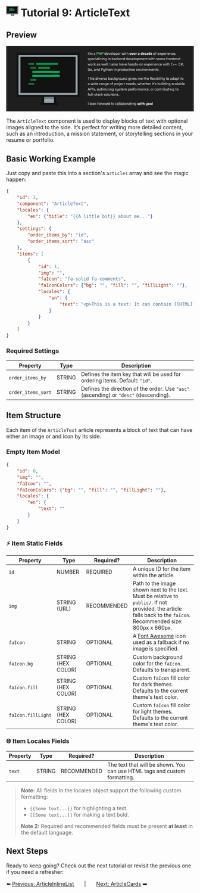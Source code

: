 # <img src="../assets/logo.png"> Tutorial 9: ArticleText

## Preview

![alt preview](../assets/article-texts-preview.png)

The `ArticleText` component is used to display blocks of text with optional images aligned to the side. It’s perfect for writing more detailed content, such as an introduction, a mission statement, or storytelling sections in your resume or portfolio.

## Basic Working Example

Just copy and paste this into a section's `articles` array and see the magic happen:

```json
{
    "id": 1,
    "component": "ArticleText",
    "locales": {
        "en": {"title": "{{A little bit}} about me..."}
    },
    "settings": {
        "order_items_by": "id",
        "order_items_sort": "asc"
    },
    "items": [
        {
            "id": 1,
            "img": "",
            "faIcon": "fa-solid fa-comments",
            "faIconColors": {"bg": "", "fill": "", "fillLight": ""},
            "locales": {
                "en": {
                    "text": "<p>This is a text! It can contain [[HTML]] tags, such as <em>italic</em>, <u>underline</u>, and even {{custom styles}}.</p><p>Feel free to modify it as you wish! :)</p>"
                }
            }
        }
    ]
}
```

### Required Settings

| Property                                 | Type    | Description                                                                           |
|------------------------------------------|---------|---------------------------------------------------------------------------------------|
| `order_items_by`                         | STRING  | Defines the item key that will be used for ordering items. Default: `"id"`.           |
| `order_items_sort`                       | STRING  | Defines the direction of the order. Use `"asc"` (ascending) or `"desc"` (descending). |

## Item Structure

Each item of the `ArticleText` article represents a block of text that can have either an image or and icon by its side.

### Empty Item Model
```json
{
    "id": 0,
    "img": "",
    "faIcon": "",
    "faIconColors": {"bg": "", "fill": "", "fillLight": ""},
    "locales": {
        "en": {
            "text": ""
        }
    }
}
```

### ⚡ Item Static Fields

| Property           | Type                 | Required?     | Description                                                                                                                                                        |
|--------------------|----------------------|---------------|--------------------------------------------------------------------------------------------------------------------------------------------------------------------|
| `id`               | NUMBER               | REQUIRED      | A unique ID for the item within the article.                                                                                                                       |
| `img`              | STRING (URL)         | RECOMMENDED   | Path to the image shown next to the text. Must be relative to `public/`. If not provided, the article falls back to the `faIcon`. Recommended size: 800px x 660px. |
| `faIcon`           | STRING               | OPTIONAL      | A [Font Awesome](https://fontawesome.com/search?ic=free) icon used as a fallback if no image is specified.                                                         |
| `faIcon.bg`        | STRING (HEX COLOR)   | OPTIONAL      | Custom background color for the `faIcon`. Defaults to transparent.                                                                                                 |
| `faIcon.fill`      | STRING (HEX COLOR)   | OPTIONAL      | Custom `faIcon` fill color for dark themes. Defaults to the current theme's text color.                                                                            |
| `faIcon.fillLight` | STRING (HEX COLOR)   | OPTIONAL      | Custom `faIcon` fill color for light themes. Defaults to the current theme's text color.                                                                           |


### 🌐 Item Locales Fields

| Property | Type   | Required?    | Description                                                               |
|----------|--------|--------------|---------------------------------------------------------------------------|
| `text`   | STRING | RECOMMENDED  | The text that will be shown. You can use HTML tags and custom formatting. |

> **Note:** All fields in the locales object support the following custom formatting:
>- `{{Some text...}}` for highlighting a text.
>- `[[Some text...]]` for making a text bold.
>
> **Note 2:** Required and recommended fields must be present **at least** in the default language.

## Next Steps
Ready to keep going? Check out the next tutorial or revisit the previous one if you need a refresher:

⬅️ [Previous: ArticleInlineList](./TUTORIAL_08_ARTICLE_INLINE_LIST.md)
&nbsp;&nbsp;&nbsp;&nbsp;&nbsp;&nbsp;|&nbsp;&nbsp;&nbsp;&nbsp;&nbsp;&nbsp;
[Next: ArticleCards](./TUTORIAL_10_ARTICLE_CARDS.md) ➡️ 
